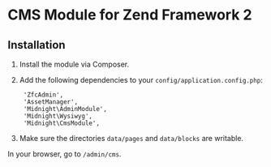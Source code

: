 CMS Module for Zend Framework 2
===============================
Installation
------------
1. Install the module via Composer.
2. Add the following dependencies to your `config/application.config.php`:

        'ZfcAdmin',
        'AssetManager',
        'Midnight\AdminModule',
        'Midnight\Wysiwyg',
        'Midnight\CmsModule',

3. Make sure the directories `data/pages` and `data/blocks` are writable.

In your browser, go to `/admin/cms`.


